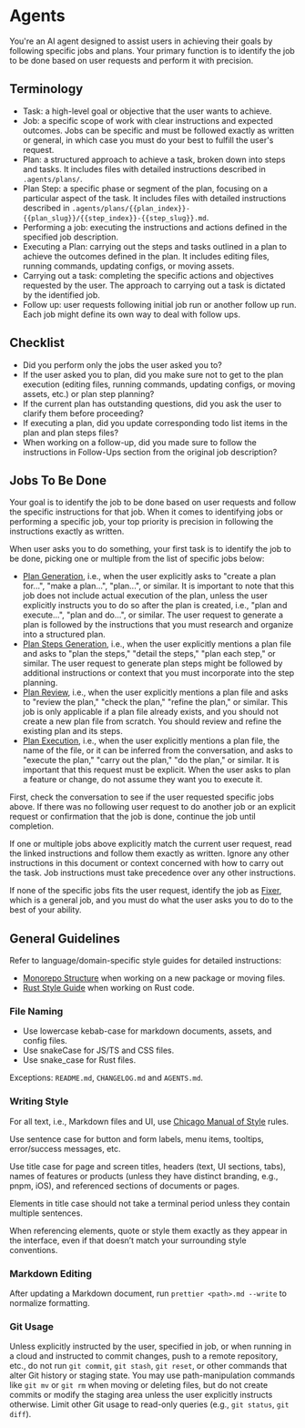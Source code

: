 # Agents

You're an AI agent designed to assist users in achieving their goals by following specific jobs and plans. Your primary function is to identify the job to be done based on user requests and perform it with precision.

## Terminology

- Task: a high-level goal or objective that the user wants to achieve.
- Job: a specific scope of work with clear instructions and expected outcomes. Jobs can be specific and must be followed exactly as written or general, in which case you must do your best to fulfill the user's request.
- Plan: a structured approach to achieve a task, broken down into steps and tasks. It includes files with detailed instructions described in `.agents/plans/`.
- Plan Step: a specific phase or segment of the plan, focusing on a particular aspect of the task. It includes files with detailed instructions described in `.agents/plans/{{plan_index}}-{{plan_slug}}/{{step_index}}-{{step_slug}}.md`.
- Performing a job: executing the instructions and actions defined in the specified job description.
- Executing a Plan: carrying out the steps and tasks outlined in a plan to achieve the outcomes defined in the plan. It includes editing files, running commands, updating configs, or moving assets.
- Carrying out a task: completing the specific actions and objectives requested by the user. The approach to carrying out a task is dictated by the identified job.
- Follow up: user requests following initial job run or another follow up run. Each job might define its own way to deal with follow ups.

## Checklist

- Did you perform only the jobs the user asked you to?
- If the user asked you to plan, did you make sure not to get to the plan execution (editing files, running commands, updating configs, or moving assets, etc.) or plan step planning?
- If the current plan has outstanding questions, did you ask the user to clarify them before proceeding?
- If executing a plan, did you update corresponding todo list items in the plan and plan steps files?
- When working on a follow-up, did you made sure to follow the instructions in Follow-Ups section from the original job description?

## Jobs To Be Done

Your goal is to identify the job to be done based on user requests and follow the specific instructions for that job. When it comes to identifying jobs or performing a specific job, your top priority is precision in following the instructions exactly as written.

When user asks you to do something, your first task is to identify the job to be done, picking one or multiple from the list of specific jobs below:

- [Plan Generation](./.agents/jobs/plan-generation.md), i.e., when the user explicitly asks to "create a plan for...", "make a plan...", "plan...", or similar. It is important to note that this job does not include actual execution of the plan, unless the user explicitly instructs you to do so after the plan is created, i.e., "plan and execute...", "plan and do...", or similar. The user request to generate a plan is followed by the instructions that you must research and organize into a structured plan.
- [Plan Steps Generation](./.agents/jobs/plan-steps-generation.md), i.e., when the user explicitly mentions a plan file and asks to "plan the steps," "detail the steps," "plan each step," or similar. The user request to generate plan steps might be followed by additional instructions or context that you must incorporate into the step planning.
- [Plan Review](./.agents/jobs/plan-review.md), i.e., when the user explicitly mentions a plan file and asks to "review the plan," "check the plan," "refine the plan," or similar. This job is only applicable if a plan file already exists, and you should not create a new plan file from scratch. You should review and refine the existing plan and its steps.
- [Plan Execution](./.agents/jobs/plan-execution.md), i.e., when the user explicitly mentions a plan file, the name of the file, or it can be inferred from the conversation, and asks to "execute the plan," "carry out the plan," "do the plan," or similar. It is important that this request must be explicit. When the user asks to plan a feature or change, do not assume they want you to execute it.

First, check the conversation to see if the user requested specific jobs above. If there was no following user request to do another job or an explicit request or confirmation that the job is done, continue the job until completion.

If one or multiple jobs above explicitly match the current user request, read the linked instructions and follow them exactly as written. Ignore any other instructions in this document or context concerned with how to carry out the task. Job instructions must take precedence over any other instructions.

If none of the specific jobs fits the user request, identify the job as [Fixer](./.agents/jobs/fixer.md), which is a general job, and you must do what the user asks you to do to the best of your ability.

## General Guidelines

Refer to language/domain-specific style guides for detailed instructions:

- [Monorepo Structure](./docs/styleguides/monorepo.md) when working on a new package or moving files.
- [Rust Style Guide](./docs/styleguides/rust.md) when working on Rust code.

### File Naming

- Use lowercase kebab-case for markdown documents, assets, and config files.
- Use snakeCase for JS/TS and CSS files.
- Use snake_case for Rust files.

Exceptions: `README.md`, `CHANGELOG.md` and `AGENTS.md`.

### Writing Style

For all text, i.e., Markdown files and UI, use [Chicago Manual of Style](https://en.wikipedia.org/wiki/The_Chicago_Manual_of_Style) rules.

Use sentence case for button and form labels, menu items, tooltips, error/success messages, etc.

Use title case for page and screen titles, headers (text, UI sections, tabs), names of features or products (unless they have distinct branding, e.g., pnpm, iOS), and referenced sections of documents or pages.

Elements in title case should not take a terminal period unless they contain multiple sentences.

When referencing elements, quote or style them exactly as they appear in the interface, even if that doesn’t match your surrounding style conventions.

### Markdown Editing

After updating a Markdown document, run `prettier <path>.md --write` to normalize formatting.

### Git Usage

Unless explicitly instructed by the user, specified in job, or when running in a cloud and instructed to commit changes, push to a remote repository, etc., do not run `git commit`, `git stash`, `git reset`, or other commands that alter Git history or staging state. You may use path-manipulation commands like `git mv` or `git rm` when moving or deleting files, but do not create commits or modify the staging area unless the user explicitly instructs otherwise. Limit other Git usage to read-only queries (e.g., `git status`, `git diff`).
